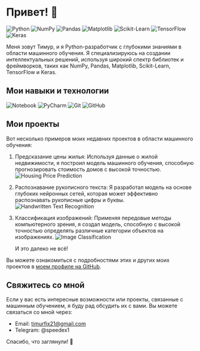 # Привет! 👋

![Python](https://img.shields.io/badge/python-3670A0?style=for-the-badge&logo=python&logoColor=white)
![NumPy](https://img.shields.io/badge/numpy-%23013243.svg?style=for-the-badge&logo=numpy&logoColor=white)
![Pandas](https://img.shields.io/badge/pandas-%23150458.svg?style=for-the-badge&logo=pandas&logoColor=white)
![Matplotlib](https://img.shields.io/badge/Matplotlib-%23ffffff.svg?style=for-the-badge&logo=Matplotlib&logoColor=black)
![Scikit-Learn](https://img.shields.io/badge/scikit--learn-%23F7931E.svg?style=for-the-badge&logo=scikit-learn&logoColor=white)
![TensorFlow](https://img.shields.io/badge/TensorFlow-%23FF6F00.svg?style=for-the-badge&logo=TensorFlow&logoColor=white)
![Keras](https://img.shields.io/badge/Keras-%23D00000.svg?style=for-the-badge&logo=Keras&logoColor=white)

Меня зовут Тимур, и я Python-разработчик с глубокими знаниями в области машинного обучения. Я специализируюсь на создании интеллектуальных решений, используя широкий спектр библиотек и фреймворков, таких как NumPy, Pandas, Matplotlib, Scikit-Learn, TensorFlow и Keras.

## Мои навыки и технологии

![Notebook](https://img.shields.io/badge/Jupyter-F37626.svg?&style=for-the-badge&logo=Jupyter&logoColor=white)
![PyCharm](https://img.shields.io/badge/pycharm-143?style=for-the-badge&logo=pycharm&logoColor=black&color=black&labelColor=green)
![Git](https://img.shields.io/badge/git-%23F05033.svg?style=for-the-badge&logo=git&logoColor=white)
![GitHub](https://img.shields.io/badge/github-%23121011.svg?style=for-the-badge&logo=github&logoColor=white)


## Мои проекты

Вот несколько примеров моих недавних проектов в области машинного обучения:

1. Предсказание цены жилья: Используя данные о жилой недвижимости, я построил модель машинного обучения, способную прогнозировать стоимость домов с высокой точностью.
   ![Housing Price Prediction](https://media.giphy.com/media/UVG0BN8TOMKkPOJS6e/giphy.gif)

2. Распознавание рукописного текста: Я разработал модель на основе глубоких нейронных сетей, которая может эффективно распознавать рукописные цифры и буквы.
   ![Handwritten Text Recognition](https://media.giphy.com/media/3oEjI6SIIHBdRxXI40/giphy.gif)

3. Классификация изображений: Применяя передовые методы компьютерного зрения, я создал модель, способную с высокой точностью определять различные категории объектов на изображениях.
   ![Image Classification](https://media.giphy.com/media/3oEjI4sFlp2fAYUvWM/giphy.gif)

   И это далеко не всё!

Вы можете ознакомиться с подробностями этих и других моих проектов в [моем профиле на GitHub](https://github.com/[ваш_никнейм]).

## Свяжитесь со мной

Если у вас есть интересные возможности или проекты, связанные с машинным обучением, я буду рад обсудить их с вами. Вы можете связаться со мной через:

- Email: timurfix21@gmail.com
- Telegram: @speedex1

Спасибо, что заглянули! 🙂
